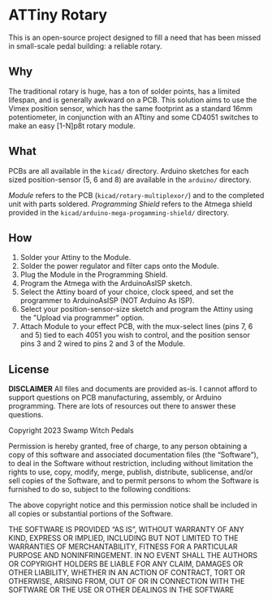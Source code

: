 # ATTiny Rotary

This is an open-source project designed to fill a need that
has been missed in small-scale pedal building: a reliable rotary.

## Why
The traditional rotary is huge, has a ton of solder points, 
has a limited lifespan, and is generally awkward on a PCB. This solution
aims to use the Vimex position sensor, which has the same footprint
as a standard 16mm potentiometer, in conjunction with an ATtiny and
some CD4051 switches to make an easy [1-N]p8t rotary module.


## What
PCBs are all available in the `kicad/` directory. Arduino sketches for each
sized position-sensor (5, 6 and 8) are available in the `arduino/` directory.

*Module* refers to the PCB (`kicad/rotary-multiplexor/`) and to the completed unit with parts soldered.
*Programming Shield* refers to the Atmega shield provided in the `kicad/arduino-mega-progamming-shield/` directory.

## How
1. Solder your Attiny to the Module. 
2. Solder the power regulator and filter caps onto the Module.
3. Plug the Module in the Programming Shield.
4. Program the Atmega with the ArduinoAsISP sketch.
5. Select the Attiny board of your choice, clock speed, and set the programmer to ArduinoAsISP (NOT Arduino As ISP).
6. Select your position-sensor-size sketch and program the Attiny using the "Upload via programmer" option.
7. Attach Module to your effect PCB, with the mux-select lines (pins 7, 6 and 5) tied to each 4051 you wish to control, and the position sensor pins 3 and 2 wired to pins 2 and 3 of the Module.

## License
**DISCLAIMER**
All files and documents are provided as-is. I cannot afford to support 
questions on PCB manufacturing, assembly, or Arduino programming. There
are lots of resources out there to answer these questions.

Copyright 2023 Swamp Witch Pedals

Permission is hereby granted, free of charge, to any person obtaining a copy of this software and associated documentation files (the “Software”), to deal in the Software without restriction, including without limitation the rights to use, copy, modify, merge, publish, distribute, sublicense, and/or sell copies of the Software, and to permit persons to whom the Software is furnished to do so, subject to the following conditions:

The above copyright notice and this permission notice shall be included in all copies or substantial portions of the Software.

THE SOFTWARE IS PROVIDED “AS IS”, WITHOUT WARRANTY OF ANY KIND, EXPRESS OR IMPLIED, INCLUDING BUT NOT LIMITED TO THE WARRANTIES OF MERCHANTABILITY, FITNESS FOR A PARTICULAR PURPOSE AND NONINFRINGEMENT. IN NO EVENT SHALL THE AUTHORS OR COPYRIGHT HOLDERS BE LIABLE FOR ANY CLAIM, DAMAGES OR OTHER LIABILITY, WHETHER IN AN ACTION OF CONTRACT, TORT OR OTHERWISE, ARISING FROM, OUT OF OR IN CONNECTION WITH THE SOFTWARE OR THE USE OR OTHER DEALINGS IN THE SOFTWARE
